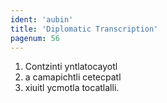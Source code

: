 ```yaml
---
ident: 'aubin'
title: 'Diplomatic Transcription'
pagenum: 56
---
```

1.	Contzinti yntlatocayotl
2.	a camapichtli cetecpatl
3.	xiuitl ycmotla tocatlalli.
